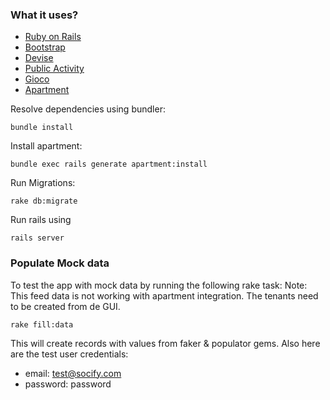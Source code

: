 ### What it uses?

* [Ruby on Rails](https://github.com/rails/rails)
* [Bootstrap](https://github.com/twbs/bootstrap-sass)
* [Devise](https://github.com/plataformatec/devise)
* [Public Activity](https://github.com/chaps-io/public_activity)
* [Gioco](https://github.com/joaomdmoura/gioco)
* [Apartment](https://github.com/influitive/apartment)



Resolve dependencies using bundler:

```
bundle install
```

Install apartment:
```
bundle exec rails generate apartment:install
```


Run Migrations:

```
rake db:migrate
```

Run rails using

```
rails server
```

### Populate Mock data
To test the app with mock data by running the following rake task:
Note: This feed data is not working with apartment integration. The tenants need to be created from de GUI.  
```
rake fill:data
```

This will create records with values from faker & populator gems. Also here are the test user credentials:

* email: test@socify.com
* password: password
